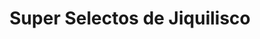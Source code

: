 ---
title: "Super Selectos de Jiquilisco"
url: /jiquilisco/super-selectos-de-jiquilisco/
shop: supermercado
---